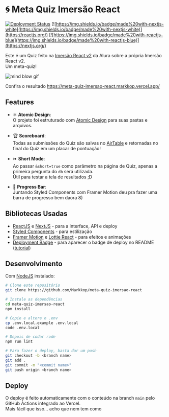 # 🌀 Meta Quiz Imersão React

[![Deployment Status](https://img.shields.io/endpoint?url=https://devx.sh/api/deployment)](https://devx.sh)
[![https://img.shields.io/badge/made%20with-nextjs-white](https://img.shields.io/badge/made%20with-nextjs-white)](https://reactjs.org/)
[![https://img.shields.io/badge/made%20with-reactjs-blue](https://img.shields.io/badge/made%20with-reactjs-blue)](https://nextjs.org/)


Este é um Quiz feito na [Imersão React v2](https://site.alura.com.br/imersao-react-next-js/) da Alura sobre a própria Imersão React v2.   
Um meta-quiz!  

![mind blow gif](https://media3.giphy.com/media/26ufdipQqU2lhNA4g/giphy.gif)

Confira o resultado https://meta-quiz-imersao-react.markkop.vercel.app/  

## Features

* ⚛️ **Atomic Design**:  
O projeto foi estruturado com [Atomic Design](https://bradfrost.com/blog/post/atomic-web-design/) para suas pastas e arquivos.

* 🏆 **Scoreboard**:  
Todas as submissões do Quiz são salvas no [AirTable](https://airtable.com/) e retornadas no final do Quiz em um placar de pontuação!  

* ⏩ **Short Mode**:  
Ao passar `&short=true` como parâmetro na página de Quiz, apenas a primeira pergunta do `db` será utilizada.  
Útil para testar a tela de resultados ;D

* 📏 **Progress Bar**:  
Juntando Styled Components com Framer Motion deu pra fazer uma barra de progresso bem daora 8)  

## Bibliotecas Usadas

* [ReactJS](https://reactjs.org/) e [NextJS](https://nextjs.org/) - para a interface, API e deploy
* [Styled Components](https://styled-components.com/) - para estilização
* [Framer Motion](https://styled-components.com/) e [Lottie React](https://github.com/Gamote/lottie-react) - para efeitos e animações
* [Deployment Badge](https://github.com/FelixMohr/deployment-badge) - para aparecer o badge de deploy no README ([tutorial](https://dev.to/felixmohr/displaying-a-deployment-status-badge-for-your-next-js-app-on-your-github-readme-hml))

## Desenvolvimento

Com [NodeJS](https://nodejs.org/en/) instalado: 
```bash
# Clone este repositório
git clone https://github.com/Markkop/meta-quiz-imersao-react

# Instale as dependências
cd meta-quiz-imersao-react
npm install

# Copie e altere o .env
cp .env.local.example .env.local
code .env.local

# Depois de codar rode
npm run lint

# Para fazer o deploy, basta dar um push
git checkout -b <branch name>
git add .
git commit -m "<commit name>"
git push origin <branch name>
```

## Deploy

O deploy é feito automaticamente com o conteúdo na branch `main` pelo GitHub Actions integrado ao Vercel.  
Mais fácil que isso... acho que nem tem como

